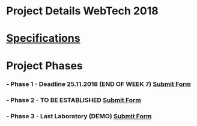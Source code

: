 # Project Details WebTech 2018

# [Specifications](https://docs.google.com/document/d/1hSpu35JvciXPjgogAGos_t3CdZGmUhes-9Lgp77PYuc/edit)

# Project Phases

### -   Phase 1 - Deadline 25.11.2018 (END OF WEEK 7) [Submit Form](https://goo.gl/forms/vswTcU5oSNsSw7in1)
### -   Phase 2 - TO BE ESTABLISHED [Submit Form]()
### -   Phase 3 - Last Laboratory (DEMO) [Submit Form]()